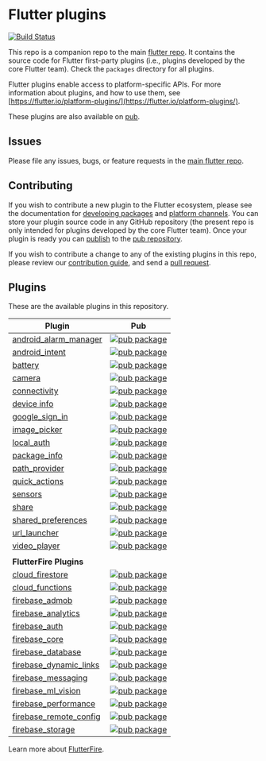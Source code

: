 # Flutter plugins 

[![Build Status](https://api.cirrus-ci.com/github/flutter/plugins.svg)](https://cirrus-ci.com/github/flutter/plugins/master)

This repo is a companion repo to the main [flutter
repo](https://github.com/flutter/flutter). It contains the source code for
Flutter first-party plugins (i.e., plugins developed by the core Flutter team).
Check the `packages` directory for all plugins.

Flutter plugins enable access to platform-specific APIs. For more information
about plugins, and how to use them, see
[https://flutter.io/platform-plugins/](https://flutter.io/platform-plugins/).

These plugins are also available on
[pub](https://pub.dartlang.org/flutter/plugins).

## Issues

Please file any issues, bugs, or feature requests in the [main flutter
repo](https://github.com/flutter/flutter/issues/new).

## Contributing

If you wish to contribute a new plugin to the Flutter ecosystem, please
see the documentation for [developing packages](https://flutter.io/developing-packages/) and
[platform channels](https://flutter.io/platform-channels/). You can store
your plugin source code in any GitHub repository (the present repo is only
intended for plugins developed by the core Flutter team). Once your plugin
is ready you can [publish](https://flutter.io/developing-packages/#publish)
to the [pub repository](https://pub.dartlang.org/).

If you wish to contribute a change to any of the existing plugins in this repo,
please review our [contribution guide](https://github.com/flutter/plugins/blob/master/CONTRIBUTING.md),
and send a [pull request](https://github.com/flutter/plugins/pulls).

## Plugins
These are the available plugins in this repository.

| Plugin | Pub |
|--------|-----|
| [android_alarm_manager](./packages/android_alarm_manager/) | [![pub package](https://img.shields.io/pub/v/android_alarm_manager.svg)](https://pub.dartlang.org/packages/android_alarm_manager) |
| [android_intent](./packages/android_intent/) | [![pub package](https://img.shields.io/pub/v/android_intent.svg)](https://pub.dartlang.org/packages/android_intent) |
| [battery](./packages/battery/) | [![pub package](https://img.shields.io/pub/v/battery.svg)](https://pub.dartlang.org/packages/battery) |
| [camera](./packages/camera/) | [![pub package](https://img.shields.io/pub/v/camera.svg)](https://pub.dartlang.org/packages/camera) |
| [connectivity](./packages/connectivity/) | [![pub package](https://img.shields.io/pub/v/connectivity.svg)](https://pub.dartlang.org/packages/connectivity) |
| [device info](./packages/device_info/) | [![pub package](https://img.shields.io/pub/v/device_info.svg)](https://pub.dartlang.org/packages/device_info) |
| [google_sign_in](./packages/google_sign_in/) | [![pub package](https://img.shields.io/pub/v/google_sign_in.svg)](https://pub.dartlang.org/packages/google_sign_in) |
| [image_picker](./packages/image_picker/) | [![pub package](https://img.shields.io/pub/v/image_picker.svg)](https://pub.dartlang.org/packages/image_picker) |
| [local_auth](./packages/local_auth/) | [![pub package](https://img.shields.io/pub/v/local_auth.svg)](https://pub.dartlang.org/packages/local_auth) |
| [package_info](./packages/package_info/) | [![pub package](https://img.shields.io/pub/v/package_info.svg)](https://pub.dartlang.org/packages/package_info) |
| [path_provider](./packages/path_provider/) | [![pub package](https://img.shields.io/pub/v/path_provider.svg)](https://pub.dartlang.org/packages/path_provider) |
| [quick_actions](./packages/quick_actions/) | [![pub package](https://img.shields.io/pub/v/quick_actions.svg)](https://pub.dartlang.org/packages/quick_actions) |
| [sensors](./packages/sensors/) | [![pub package](https://img.shields.io/pub/v/sensors.svg)](https://pub.dartlang.org/packages/sensors) |
| [share](./packages/share/) | [![pub package](https://img.shields.io/pub/v/share.svg)](https://pub.dartlang.org/packages/share) |
| [shared_preferences](./packages/shared_preferences/) | [![pub package](https://img.shields.io/pub/v/shared_preferences.svg)](https://pub.dartlang.org/packages/shared_preferences) |
| [url_launcher](./packages/url_launcher/) | [![pub package](https://img.shields.io/pub/v/url_launcher.svg)](https://pub.dartlang.org/packages/url_launcher) |
| [video_player](./packages/video_player/) | [![pub package](https://img.shields.io/pub/v/video_player.svg)](https://pub.dartlang.org/packages/video_player) |
| | |
| **FlutterFire Plugins** |  |
| [cloud_firestore](./packages/cloud_firestore/) | [![pub package](https://img.shields.io/pub/v/cloud_firestore.svg)](https://pub.dartlang.org/packages/cloud_firestore)
| [cloud_functions](./packages/cloud_functions/) | [![pub package](https://img.shields.io/pub/v/cloud_functions.svg)](https://pub.dartlang.org/packages/cloud_functions) |
| [firebase_admob](./packages/firebase_admob/) | [![pub package](https://img.shields.io/pub/v/firebase_admob.svg)](https://pub.dartlang.org/packages/firebase_admob) |
| [firebase_analytics](./packages/firebase_analytics/) | [![pub package](https://img.shields.io/pub/v/firebase_analytics.svg)](https://pub.dartlang.org/packages/firebase_analytics) |
| [firebase_auth](./packages/firebase_auth/) | [![pub package](https://img.shields.io/pub/v/firebase_auth.svg)](https://pub.dartlang.org/packages/firebase_auth) |
| [firebase_core](./packages/firebase_core/) | [![pub package](https://img.shields.io/pub/v/firebase_core.svg)](https://pub.dartlang.org/packages/firebase_core) |
| [firebase_database](./packages/firebase_database/) | [![pub package](https://img.shields.io/pub/v/firebase_database.svg)](https://pub.dartlang.org/packages/firebase_database) |
| [firebase_dynamic_links](./packages/firebase_dynamic_links/) | [![pub package](https://img.shields.io/pub/v/firebase_dynamic_links.svg)](https://pub.dartlang.org/packages/firebase_dynamic_links) |
| [firebase_messaging](./packages/firebase_messaging/) | [![pub package](https://img.shields.io/pub/v/firebase_messaging.svg)](https://pub.dartlang.org/packages/firebase_messaging) |
| [firebase_ml_vision](./packages/firebase_ml_vision/) | [![pub package](https://img.shields.io/pub/v/firebase_ml_vision.svg)](https://pub.dartlang.org/packages/firebase_ml_vision) |
| [firebase_performance](./packages/firebase_performance/) | [![pub package](https://img.shields.io/pub/v/firebase_performance.svg)](https://pub.dartlang.org/packages/firebase_performance) |
| [firebase_remote_config](./packages/firebase_remote_config/) | [![pub package](https://img.shields.io/pub/v/firebase_remote_config.svg)](https://pub.dartlang.org/packages/firebase_remote_config) |
| [firebase_storage](./packages/firebase_storage/) | [![pub package](https://img.shields.io/pub/v/firebase_storage.svg)](https://pub.dartlang.org/packages/firebase_storage) |

Learn more about [FlutterFire](https://github.com/flutter/plugins/blob/master/FlutterFire.md).
